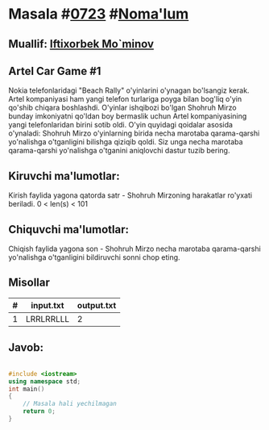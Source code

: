 
<h1>Masala #<a href="https://robocontest.uz/tasks/0723">0723</a> #<a href="https://robocontest.uz/tasks?category=1">Noma'lum</a></h1>
<h2> Muallif: <a href="https://robocontest.uz/profile/foolish_man">Iftixorbek Mo`minov</a></h2>
<h2>Artel Car Game #1</h2>
<p>Nokia telefonlaridagi "Beach Rally" o'yinlarini o'ynagan bo'lsangiz kerak.
Artel kompaniyasi ham yangi telefon turlariga poyga bilan bog'liq o'yin qo'shib chiqara boshlashdi. O'yinlar ishqibozi bo'lgan Shohruh Mirzo bunday imkoniyatni qo'ldan boy bermaslik uchun Artel kompaniyasining yangi telefonlaridan birini sotib oldi.
O'yin quyidagi qoidalar asosida o'ynaladi:
Shohruh Mirzo o'yinlarning birida necha marotaba qarama-qarshi yo'nalishga o'tganligini bilishga qiziqib qoldi. Siz unga necha marotaba qarama-qarshi yo'nalishga o'tganini aniqlovchi dastur tuzib bering.</p>
<h2>Kiruvchi ma'lumotlar:</h2>
<p>Kirish faylida yagona qatorda satr - Shohruh Mirzoning harakatlar ro'yxati beriladi. 0 < len(s) < 101</p>
<h2>Chiquvchi ma'lumotlar:</h2>
<p>Chiqish faylida yagona son - Shohruh Mirzo necha marotaba qarama-qarshi yo'nalishga o'tganligini bildiruvchi sonni chop eting.</p>
<h2>Misollar</h2>
<table>
    <thead>
        <tr>
            <th>#</th>
            <th>input.txt</th>
            <th>output.txt</th>
        </tr>
    </thead>
    <tbody>
            <tr>
                <td>1</td>
                <td>LRRLRRLLL</td>
                <td>2</td>
            </tr>
    </tbody>
    </table>
    
<h2>Javob:</h2>

######
```cpp
#include <iostream>
using namespace std;
int main()
{
    // Masala hali yechilmagan
    return 0;
}
```
